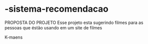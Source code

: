 # -sistema-recomendacao
 PROPOSTA DO PROJETO
Esse projeto esta sugerindo filmes para as pessoas que éstão usando 
em um site de filmes 

K-maens